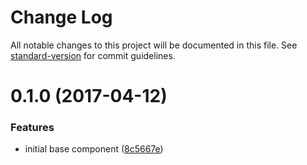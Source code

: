 # Change Log

All notable changes to this project will be documented in this file. See [standard-version](https://github.com/conventional-changelog/standard-version) for commit guidelines.

<a name="0.1.0"></a>
# 0.1.0 (2017-04-12)


### Features

* initial base component ([8c5667e](https://github.com/larixsource/angular-react-dates/commit/8c5667e))
